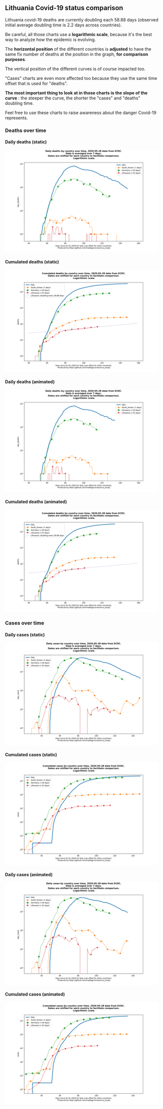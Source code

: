 ## Lithuania Covid-19 status comparison 

Lithuania covid-19 deaths are currently doubling each 58.88 days (observed initial average doubling time is 2.2 days across countries).



Be careful, all those charts use a **logarithmic scale**, because it's the best way to analyze how the epidemic is evolving.
 
The **horizontal position** of the different countries is **adjusted** to have the same fix number of deaths at the position in the graph, **for comparison purposes**.

The vertical position of the different curves is of course impacted too.

"Cases" charts are even more affected too because they use the same time offset that is used for "deaths".

**The most important thing to look at in those charts is the slope of the curve** : the steeper the curve, the shorter the "cases" and "deaths" doubling time.

Feel free to use these charts to raise awareness about the danger Covid-19 represents. 


 
### Deaths over time
 
#### Daily deaths (static)
![Lithuania covid-19 daily deaths static chart](https://raw.githubusercontent.com/madlag/coronavirus_study/master/notebooks/graphs/2020-05-28/countries/Lithuania/2020-05-28_Lithuania_day_deaths.png "Lithuania covid-19 day_deaths static chart")   
 
#### Cumulated deaths (static)
![Lithuania covid-19 cumulated deaths static chart](https://raw.githubusercontent.com/madlag/coronavirus_study/master/notebooks/graphs/2020-05-28/countries/Lithuania/2020-05-28_Lithuania_deaths.png "Lithuania covid-19 deaths static chart")   
 
#### Daily deaths (animated)
![Lithuania covid-19 daily deaths animated chart](https://raw.githubusercontent.com/madlag/coronavirus_study/master/notebooks/graphs/2020-05-28/countries/Lithuania/2020-05-28_Lithuania_day_deaths.gif "Lithuania covid-19 day_deaths animated chart")   
 
#### Cumulated deaths (animated)
![Lithuania covid-19 cumulated deaths animated chart](https://raw.githubusercontent.com/madlag/coronavirus_study/master/notebooks/graphs/2020-05-28/countries/Lithuania/2020-05-28_Lithuania_deaths.gif "Lithuania covid-19 deaths animated chart")   

 
### Cases over time
 
#### Daily cases (static)
![Lithuania covid-19 daily cases static chart](https://raw.githubusercontent.com/madlag/coronavirus_study/master/notebooks/graphs/2020-05-28/countries/Lithuania/2020-05-28_Lithuania_day_cases.png "Lithuania covid-19 day_cases static chart")   
 
#### Cumulated cases (static)
![Lithuania covid-19 cumulated cases static chart](https://raw.githubusercontent.com/madlag/coronavirus_study/master/notebooks/graphs/2020-05-28/countries/Lithuania/2020-05-28_Lithuania_cases.png "Lithuania covid-19 cases static chart")   
 
#### Daily cases (animated)
![Lithuania covid-19 daily cases animated chart](https://raw.githubusercontent.com/madlag/coronavirus_study/master/notebooks/graphs/2020-05-28/countries/Lithuania/2020-05-28_Lithuania_day_cases.gif "Lithuania covid-19 day_cases animated chart")   
 
#### Cumulated cases (animated)
![Lithuania covid-19 cumulated cases animated chart](https://raw.githubusercontent.com/madlag/coronavirus_study/master/notebooks/graphs/2020-05-28/countries/Lithuania/2020-05-28_Lithuania_cases.gif "Lithuania covid-19 cases animated chart")   

